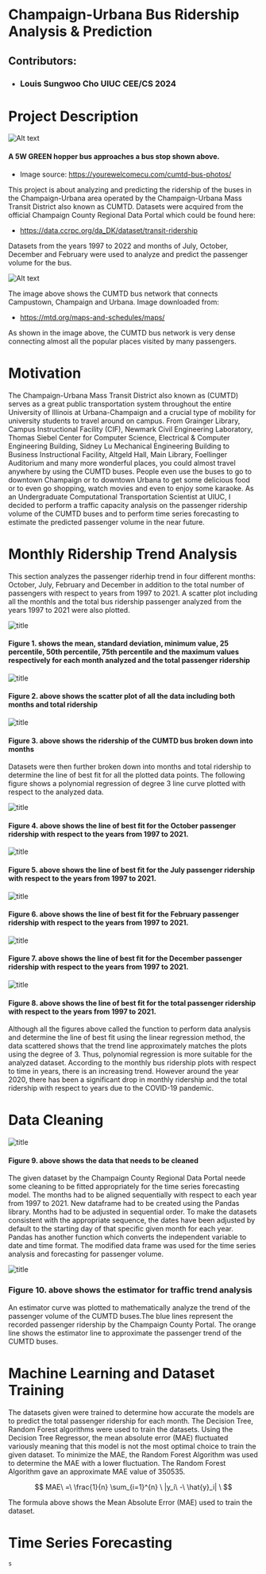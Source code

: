 # Champaign-Urbana Bus Ridership Analysis & Prediction
## Contributors:
- ### Louis Sungwoo Cho UIUC CEE/CS 2024



# Project Description


![Alt text](https://yourewelcomecu.com/wp-content/uploads/2015/09/Church-Neil-web.jpg)


#### A 5W GREEN hopper bus approaches a bus stop shown above. 
- Image source: https://yourewelcomecu.com/cumtd-bus-photos/


This project is about analyzing and predicting the ridership of the buses in the Champaign-Urbana area operated by the Champaign-Urbana Mass Transit District also known as CUMTD. Datasets were acquired from the official Champaign County Regional Data Portal which could be found here:
- https://data.ccrpc.org/da_DK/dataset/transit-ridership

Datasets from the years 1997 to 2022 and months of July, October, December and February were used to analyze and predict the passenger volume for the bus.


![Alt text](https://mtd.org/media/1096/weekday-daytime-no-insets.png?anchor=center&mode=crop&width=1200&height=720&rnd=132734497340000000)


The image above shows the CUMTD bus network that connects Campustown, Champaign and Urbana. Image downloaded from:
- https://mtd.org/maps-and-schedules/maps/

As shown in the image above, the CUMTD bus network is very dense connecting almost all the popular places visited by many passengers.


# Motivation

The Champaign-Urbana Mass Transit District also known as (CUMTD) serves as a great public transportation system throughout the entire University of Illinois at Urbana-Champaign and a crucial type of mobility for university students to travel around on campus. From Grainger Library, Campus Instructional Facility (CIF), Newmark Civil Engineering Laboratory, Thomas Siebel Center for Computer Science, Electrical & Computer Engineering Building, Sidney Lu Mechanical Engineering Building to Business Instructional Facility, Altgeld Hall, Main Library, Foellinger Auditorium and many more wonderful places, you could almost travel anywhere by using the CUMTD buses. People even use the buses to go to downtown Champaign or to downtown Urbana to get some delicious food or to even go shopping, watch movies and even to enjoy some karaoke. As an Undergraduate Computational Transportation Scientist at UIUC, I decided to perform a traffic capacity analysis on the passenger ridership volume of the CUMTD buses and to perform time series forecasting to estimate the predicted passenger volume in the near future.

# Monthly Ridership Trend Analysis


This section analyzes the passenger riderhip trend in four different months: October, July, February and December in addition to the total number of passengers with respect to years from 1997 to 2021. A scatter plot including all the monthls and the total bus ridership passenger analyzed from the years 1997 to 2021 were also plotted.


![title](images/describe.jpg)


#### Figure 1. shows the mean, standard deviation, minimum value, 25 percentile, 50th percentile, 75th percentile and the maximum values respectively for each month analyzed and the total passenger ridership 


![title](images/anual.png)


#### Figure 2. above shows the scatter plot of all the data including both months and total ridership


![title](images/scatter.png)


#### Figure 3. above shows the ridership of the CUMTD bus broken down into months


Datasets were then further broken down into months and total ridership to determine the line of best fit for all the plotted data points. The following figure shows a polynomial regression of degree 3 line curve plotted with respect to the analyzed data.


![title](images/oct.png)


#### Figure 4. above shows the line of best fit for the October passenger ridership with respect to the years from 1997 to 2021.


![title](images/july.png)


#### Figure 5. above shows the line of best fit for the July passenger ridership with respect to the years from 1997 to 2021.


![title](images/feb.png)


#### Figure 6. above shows the line of best fit for the February passenger ridership with respect to the years from 1997 to 2021.


![title](images/dec.png)


#### Figure 7. above shows the line of best fit for the December passenger ridership with respect to the years from 1997 to 2021.


![title](images/tot.png)


#### Figure 8. above shows the line of best fit for the total passenger ridership with respect to the years from 1997 to 2021.


Although all the figures above called the function to perform data analysis and determine the line of best fit using the linear regression method, the data scattered shows that the trend line approximately matches the plots using the degree of 3. Thus, polynomial regression is more suitable for the analyzed dataset. According to the monthly bus ridership plots with respect to time in years, there is an increasing trend. However around the year 2020, there has been a significant drop in monthly ridership and the total ridership with respect to years due to the COVID-19 pandemic.

# Data Cleaning 

![title](images/data_to_be_cleaned.png)

#### Figure 9. above shows the data that needs to be cleaned

The given dataset by the Champaign County Regional Data Portal neede some cleaning to be fitted appropriately for the time series forecasting model. The months had to be aligned sequentially with respect to each year from 1997 to 2021. New dataframe had to be created using the Pandas library. Months had to be adjusted in sequential order. To make the datasets consistent with the appropriate sequence, the dates have been adjusted by default to the starting day of that specific given month for each year. Pandas has another function which converts the independent variable to date and time format. The modified data frame was used for the time series analysis and forecasting for passenger volume. 

![title](images/estimator.png)

### Figure 10. above shows the estimator for traffic trend analysis

An estimator curve was plotted to mathematically analyze the trend of the passenger volume of the CUMTD buses.The blue lines represent the recorded passenger ridership by the Champaign County Portal. The orange line shows the estimator line to approximate the passenger trend of the CUMTD buses. 



# Machine Learning and Dataset Training


The datasets given were trained to determine how accurate the models are to predict the total passenger ridership for each month. The Decision Tree, Random Forest algorithms were used to train the datasets. Using the Decision Tree Regressor, the mean absolute error (MAE) fluctuated variously meaning that this model is not the most optimal choice to train the given dataset. To minimize the MAE, the Random Forest Algorithm was used to determine the MAE with a lower fluctuation. The Random Forest Algorithm gave an approximate MAE value of 350535. 


$$ MAE\ =\ \frac{1}{n} \sum_{i=1}^{n} \ |y_i\ -\ \hat{y}_i| \ $$


The formula above shows the Mean Absolute Error (MAE) used to train the dataset.


# Time Series Forecasting

```python
s
```
